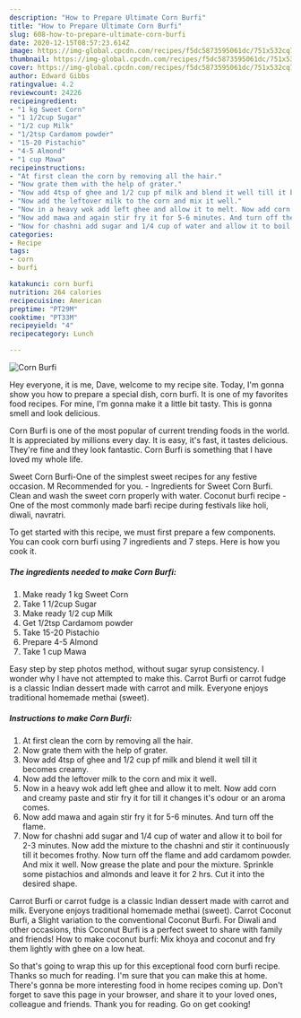 ```yaml
---
description: "How to Prepare Ultimate Corn Burfi"
title: "How to Prepare Ultimate Corn Burfi"
slug: 608-how-to-prepare-ultimate-corn-burfi
date: 2020-12-15T08:57:23.614Z
image: https://img-global.cpcdn.com/recipes/f5dc5873595061dc/751x532cq70/corn-burfi-recipe-main-photo.jpg
thumbnail: https://img-global.cpcdn.com/recipes/f5dc5873595061dc/751x532cq70/corn-burfi-recipe-main-photo.jpg
cover: https://img-global.cpcdn.com/recipes/f5dc5873595061dc/751x532cq70/corn-burfi-recipe-main-photo.jpg
author: Edward Gibbs
ratingvalue: 4.2
reviewcount: 24226
recipeingredient:
- "1 kg Sweet Corn"
- "1 1/2cup Sugar"
- "1/2 cup Milk"
- "1/2tsp Cardamom powder"
- "15-20 Pistachio"
- "4-5 Almond"
- "1 cup Mawa"
recipeinstructions:
- "At first clean the corn by removing all the hair."
- "Now grate them with the help of grater."
- "Now add 4tsp of ghee and 1/2 cup pf milk and blend it well till it becomes creamy."
- "Now add the leftover milk to the corn and mix it well."
- "Now in a heavy wok add left ghee and allow it to melt. Now add corn and creamy paste and stir fry it for till it changes it&#39;s odour or an aroma comes."
- "Now add mawa and again stir fry it for 5-6 minutes. And turn off the flame."
- "Now for chashni add sugar and 1/4 cup of water and allow it to boil for 2-3 minutes. Now add the mixture to the chashni and stir it continuously till it becomes frothy. Now turn off the flame and add cardamom powder. And mix it well. Now grease the plate and pour the mixture. Sprinkle some pistachios and almonds and leave it for 2 hrs. Cut it into the desired shape."
categories:
- Recipe
tags:
- corn
- burfi

katakunci: corn burfi 
nutrition: 264 calories
recipecuisine: American
preptime: "PT29M"
cooktime: "PT33M"
recipeyield: "4"
recipecategory: Lunch

---
```



![Corn Burfi](https://img-global.cpcdn.com/recipes/f5dc5873595061dc/751x532cq70/corn-burfi-recipe-main-photo.jpg)

Hey everyone, it is me, Dave, welcome to my recipe site. Today, I'm gonna show you how to prepare a special dish, corn burfi. It is one of my favorites food recipes. For mine, I'm gonna make it a little bit tasty. This is gonna smell and look delicious.

Corn Burfi is one of the most popular of current trending foods in the world. It is appreciated by millions every day. It is easy, it's fast, it tastes delicious. They're fine and they look fantastic. Corn Burfi is something that I have loved my whole life.

Sweet Corn Burfi-One of the simplest sweet recipes for any festive occasion. M Recommended for you. - Ingredients for Sweet Corn Burfi. Clean and wash the sweet corn properly with water. Coconut burfi recipe - One of the most commonly made barfi recipe during festivals like holi, diwali, navratri.


To get started with this recipe, we must first prepare a few components. You can cook corn burfi using 7 ingredients and 7 steps. Here is how you cook it.

<!--inarticleads1-->

##### The ingredients needed to make Corn Burfi:

1. Make ready 1 kg Sweet Corn
1. Take 1 1/2cup Sugar
1. Make ready 1/2 cup Milk
1. Get 1/2tsp Cardamom powder
1. Take 15-20 Pistachio
1. Prepare 4-5 Almond
1. Take 1 cup Mawa


Easy step by step photos method, without sugar syrup consistency. I wonder why I have not attempted to make this. Carrot Burfi or carrot fudge is a classic Indian dessert made with carrot and milk. Everyone enjoys traditional homemade methai (sweet). 

<!--inarticleads2-->

##### Instructions to make Corn Burfi:

1. At first clean the corn by removing all the hair.
1. Now grate them with the help of grater.
1. Now add 4tsp of ghee and 1/2 cup pf milk and blend it well till it becomes creamy.
1. Now add the leftover milk to the corn and mix it well.
1. Now in a heavy wok add left ghee and allow it to melt. Now add corn and creamy paste and stir fry it for till it changes it&#39;s odour or an aroma comes.
1. Now add mawa and again stir fry it for 5-6 minutes. And turn off the flame.
1. Now for chashni add sugar and 1/4 cup of water and allow it to boil for 2-3 minutes. Now add the mixture to the chashni and stir it continuously till it becomes frothy. Now turn off the flame and add cardamom powder. And mix it well. Now grease the plate and pour the mixture. Sprinkle some pistachios and almonds and leave it for 2 hrs. Cut it into the desired shape.


Carrot Burfi or carrot fudge is a classic Indian dessert made with carrot and milk. Everyone enjoys traditional homemade methai (sweet). Carrot Coconut Burfi, a Slight variation to the conventional Coconut Burfi. For Diwali and other occasions, this Coconut Burfi is a perfect sweet to share with family and friends! How to make coconut burfi: Mix khoya and coconut and fry them lightly with ghee on a low heat. 

So that's going to wrap this up for this exceptional food corn burfi recipe. Thanks so much for reading. I'm sure that you can make this at home. There's gonna be more interesting food in home recipes coming up. Don't forget to save this page in your browser, and share it to your loved ones, colleague and friends. Thank you for reading. Go on get cooking!
